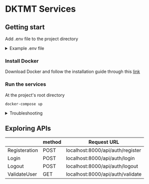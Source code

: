# DKTMT Services

## Getting start
Add .env file to the project directory 

<details>
<summary>Example .env file</summary>

```
API_GATEWAY_HOST=""
API_GATEWAY_PORT=""
API_GATEWAY_APP_SECRET=""
API_GATEWAY_ALLOWED_HOSTS=""

AUTH_SERVICE_HOST=""
AUTH_SERVICE_PORT=""
AUTH_SERVICE_APP_SECRET=""
AUTH_SERVICE_ALLOWED_HOSTS=""
AUTH_SERVICE_DB_HOST=""
AUTH_SERVICE_DB_PORT=""
AUTH_SERVICE_DB_NAME=""
AUTH_SERVICE_DB_USERNAME=""
AUTH_SERVICE_DB_PASSWORD=""

EXCHANGE_SERVICE_HOST=""
EXCHANGE_SERVICE_PORT=""
EXCHANGE_SERVICE_APP_SECRET=""
EXCHANGE_SERVICE_ALLOWED_HOSTS=""
EXCHANGE_SERVICE_DB_HOST=""
EXCHANGE_SERVICE_DB_PORT=""
EXCHANGE_SERVICE_DB_NAME=""
EXCHANGE_SERVICE_DB_USERNAME=""
EXCHANGE_SERVICE_DB_PASSWORD=""
EXCHANGE_SERVICE_ENCRYPTION_KEY=""
EXCHANGE_SERVICE_PUBLIC_KEY=""

TASK_HANDLER_SERVICE_HOST=""
TASK_HANDLER_SERVICE_PORT=""
TASK_HANDLER_SERVICE_APP_SECRET=""
TASK_HANDLER_SERVICE_ALLOWED_HOSTS=""
TASK_HANDLER_SERVICE_DB_HOST=""
TASK_HANDLER_SERVICE_DB_PORT=""
TASK_HANDLER_SERVICE_DB_NAME=""
TASK_HANDLER_SERVICE_DB_USERNAME=""
TASK_HANDLER_SERVICE_DB_PASSWORD=""

PREDICT_SERVICE_HOST=""
PREDICT_SERVICE_PORT=""
PREDICT_SERVICE_APP_SECRET=""
PREDICT_SERVICE_ALLOWED_HOSTS=""
PREDICT_SERVICE_DB_HOST=""
PREDICT_SERVICE_DB_PORT=""
PREDICT_SERVICE_DB_NAME=""
PREDICT_SERVICE_DB_USERNAME=""
PREDICT_SERVICE_DB_PASSWORD=""

NOTI_SERVICE_HOST=""
NOTI_SERVICE_PORT=""
```
</details>

### Install Docker
Download Docker and follow the installation guide through this [link](https://docs.docker.com/get-docker/)


### Run the services
At the project's root directory
```
docker-compose up
```
<details>
<summary>Troubleshooting</summary>
    <h4>Docker endpoint for "default" not found (Windows)</h4>
    If the containers couldn't start and return 'docker endpoint for "default" not found' you can delete ~/.docker/contexts/meta/(some sha256)/meta.json. and  restart the Docker desktop
    <br>
    <a href="https://github.com/docker/compose/issues/9956#issuecomment-1294483086">Issue link</a>

</details>

## Exploring APIs

|               | method | Request URL                 |
| ------------- | ------ | --------------------------- |
| Registeration | POST   | localhost:8000/api/auth/register |
| Login         | POST   | localhost:8000/api/auth/login    |
| Logout        | POST   | localhost:8000/api/auth/logout   |
| ValidateUser  | GET    | localhost:8000/api/auth/validate |
